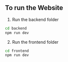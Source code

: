 ## To run the Website
1. Run the backend folder
```bash
cd backend
npm run dev
```

2. Run the frontend folder
```bash
cd frontend
npm run dev
```